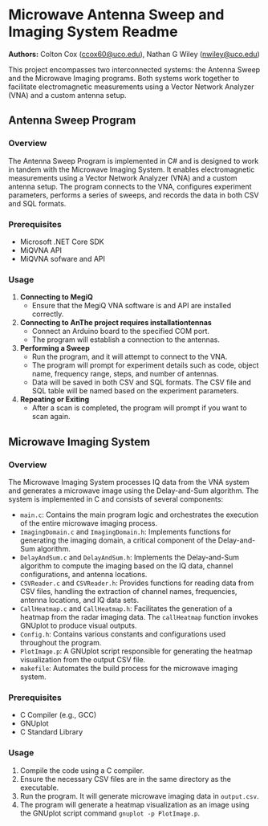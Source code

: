 Microwave Antenna Sweep and Imaging System Readme
===============================

**Authors:** Colton Cox (<ccox60@uco.edu>), Nathan G Wiley (<nwiley@uco.edu>)

This project encompasses two interconnected systems: the Antenna Sweep and the Microwave Imaging programs. Both systems work together to facilitate electromagnetic measurements using a Vector Network Analyzer (VNA) and a custom antenna setup.

## Antenna Sweep Program
### Overview
The Antenna Sweep Program is implemented in C# and is designed to work in tandem with the Microwave Imaging System. It enables electromagnetic measurements using a Vector Network Analyzer (VNA) and a custom antenna setup. The program connects to the VNA, configures experiment parameters, performs a series of sweeps, and records the data in both CSV and SQL formats.

### Prerequisites
- Microsoft .NET Core SDK
- MiQVNA API
- MiQVNA sofware and API

### Usage
1. **Connecting to MegiQ**
   - Ensure that the MegiQ VNA software is and API are installed correctly.
2. **Connecting to AnThe project requires installationtennas**
   - Connect an Arduino board to the specified COM port.
   - The program will establish a connection to the antennas.
3. **Performing a Sweep**
   - Run the program, and it will attempt to connect to the VNA.
   - The program will prompt for experiment details such as code, object name, frequency range, steps, and number of antennas.
   - Data will be saved in both CSV and SQL formats. The CSV file and SQL table will be named based on the experiment parameters.
4. **Repeating or Exiting**
   - After a scan is completed, the program will prompt if you want to scan again.

## Microwave Imaging System
### Overview
The Microwave Imaging System processes IQ data from the VNA system and generates a microwave image using the Delay-and-Sum algorithm. The system is implemented in C and consists of several components:
- `main.c`: Contains the main program logic and orchestrates the execution of the entire microwave imaging process.
- `ImagingDomain.c` and `ImagingDomain.h`: Implements functions for generating the imaging domain, a critical component of the Delay-and-Sum algorithm.
- `DelayAndSum.c` and `DelayAndSum.h`: Implements the Delay-and-Sum algorithm to compute the imaging based on the IQ data, channel configurations, and antenna locations.
- `CSVReader.c` and `CSVReader.h`: Provides functions for reading data from CSV files, handling the extraction of channel names, frequencies, antenna locations, and IQ data sets.
- `CallHeatmap.c` and `CallHeatmap.h`: Facilitates the generation of a heatmap from the radar imaging data. The `callHeatmap` function invokes GNUplot to produce visual outputs.
- `Config.h`: Contains various constants and configurations used throughout the program.
- `PlotImage.p`: A GNUplot script responsible for generating the heatmap visualization from the output CSV file.
- `makefile`: Automates the build process for the microwave imaging system.

### Prerequisites
   - C Compiler (e.g., GCC)
   - GNUplot
   - C Standard Library

### Usage
1. Compile the code using a C compiler.
2. Ensure the necessary CSV files are in the same directory as the executable.
3. Run the program. It will generate microwave imaging data in `output.csv`.
4. The program will generate a heatmap visualization as an image using the GNUplot script command `gnuplot -p PlotImage.p`.
